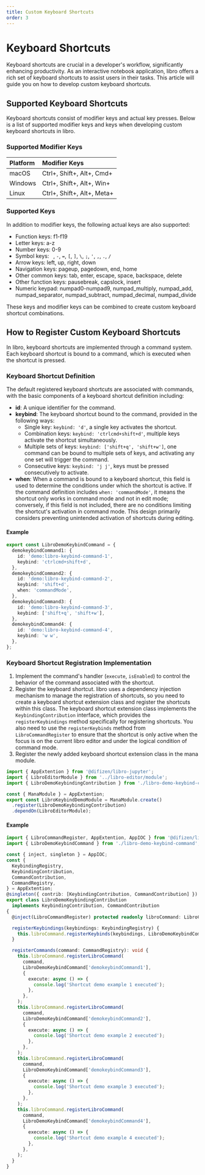 ```yaml
---
title: Custom Keyboard Shortcuts
order: 3
---
```


# Keyboard Shortcuts

Keyboard shortcuts are crucial in a developer's workflow, significantly enhancing productivity. As an interactive notebook application, libro offers a rich set of keyboard shortcuts to assist users in their tasks. This article will guide you on how to develop custom keyboard shortcuts.

## Supported Keyboard Shortcuts

Keyboard shortcuts consist of modifier keys and actual key presses. Below is a list of supported modifier keys and keys when developing custom keyboard shortcuts in libro.

### Supported Modifier Keys

| Platform | Modifier Keys              |
| :------- | :------------------------- |
| macOS    | Ctrl+, Shift+, Alt+, Cmd+  |
| Windows  | Ctrl+, Shift+, Alt+, Win+  |
| Linux    | Ctrl+, Shift+, Alt+, Meta+ |

### Supported Keys

In addition to modifier keys, the following actual keys are also supported:

- Function keys: f1-f19
- Letter keys: a-z
- Number keys: 0-9
- Symbol keys: ` `, `-`, `=`, `[`, `]`, `\`, `;`, `'`, `,`, `.`, `/`
- Arrow keys: left, up, right, down
- Navigation keys: pageup, pagedown, end, home
- Other common keys: tab, enter, escape, space, backspace, delete
- Other function keys: pausebreak, capslock, insert
- Numeric keypad: numpad0-numpad9, numpad_multiply, numpad_add, numpad_separator, numpad_subtract, numpad_decimal, numpad_divide

These keys and modifier keys can be combined to create custom keyboard shortcut combinations.

## How to Register Custom Keyboard Shortcuts

In libro, keyboard shortcuts are implemented through a command system. Each keyboard shortcut is bound to a command, which is executed when the shortcut is pressed.

### Keyboard Shortcut Definition

The default registered keyboard shortcuts are associated with commands, with the basic components of a keyboard shortcut definition including:

- **id**: A unique identifier for the command.
- **keybind**: The keyboard shortcut bound to the command, provided in the following ways:
  - Single key: `keybind: 'd'`, a single key activates the shortcut.
  - Combination keys: `keybind: 'ctrlcmd+shift+d'`, multiple keys activate the shortcut simultaneously.
  - Multiple sets of keys: `keybind: ['shift+q', 'shift+w']`, one command can be bound to multiple sets of keys, and activating any one set will trigger the command.
  - Consecutive keys: `keybind: 'j j'`, keys must be pressed consecutively to activate.
- **when**: When a command is bound to a keyboard shortcut, this field is used to determine the conditions under which the shortcut is active. If the command definition includes `when: 'commandMode'`, it means the shortcut only works in command mode and not in edit mode; conversely, if this field is not included, there are no conditions limiting the shortcut's activation in command mode. This design primarily considers preventing unintended activation of shortcuts during editing.

#### Example

```typescript
export const LibroDemoKeybindCommand = {
  demokeybindCommand1: {
    id: 'demo:libro-keybind-command-1',
    keybind: 'ctrlcmd+shift+d',
  },
  demokeybindCommand2: {
    id: 'demo:libro-keybind-command-2',
    keybind: 'shift+d',
    when: 'commandMode',
  },
  demokeybindCommand3: {
    id: 'demo:libro-keybind-command-3',
    keybind: ['shift+q', 'shift+w'],
  },
  demokeybindCommand4: {
    id: 'demo:libro-keybind-command-4',
    keybind: 'w w',
  },
};
```

### Keyboard Shortcut Registration Implementation

1. Implement the command's handler (`execute`, `isEnabled`) to control the behavior of the command associated with the shortcut.
2. Register the keyboard shortcut. libro uses a dependency injection mechanism to manage the registration of shortcuts, so you need to create a keyboard shortcut extension class and register the shortcuts within this class. The keyboard shortcut extension class implements the `KeybindingContribution` interface, which provides the `registerKeybindings` method specifically for registering shortcuts. You also need to use the `registerKeybinds` method from `LibroCommandRegister` to ensure that the shortcut is only active when the focus is on the current libro editor and under the logical condition of command mode.
3. Register the newly added keyboard shortcut extension class in the mana module.

```typescript
import { AppExtention } from '@difizen/libro-jupyter';
import { LibroEditorModule } from '../libro-editor/module';
import { LibroDemoKeybindingContribution } from './libro-demo-keybind-contribution';

const { ManaModule } = AppExtention;
export const LibroKeybindDemoModule = ManaModule.create()
  .register(LibroDemoKeybindingContribution)
  .dependOn(LibroEditorModule);
```

#### Example

```typescript
import { LibroCommandRegister, AppExtention, AppIOC } from '@difizen/libro-jupyter';
import { LibroDemoKeybindCommand } from './libro-demo-keybind-command';

const { inject, singleton } = AppIOC;
const {
  KeybindingRegistry,
  KeybindingContribution,
  CommandContribution,
  CommandRegistry,
} = AppExtention;
@singleton({ contrib: [KeybindingContribution, CommandContribution] })
export class LibroDemoKeybindingContribution
  implements KeybindingContribution, CommandContribution
{
  @inject(LibroCommandRegister) protected readonly libroCommand: LibroCommandRegister;

  registerKeybindings(keybindings: KeybindingRegistry) {
    this.libroCommand.registerKeybinds(keybindings, LibroDemoKeybindCommand);
  }

  registerCommands(command: CommandRegistry): void {
    this.libroCommand.registerLibroCommand(
      command,
      LibroDemoKeybindCommand['demokeybindCommand1'],
      {
        execute: async () => {
          console.log('Shortcut demo example 1 executed');
        },
      },
    );
    this.libroCommand.registerLibroCommand(
      command,
      LibroDemoKeybindCommand['demokeybindCommand2'],
      {
        execute: async () => {
          console.log('Shortcut demo example 2 executed');
        },
      },
    );
    this.libroCommand.registerLibroCommand(
      command,
      LibroDemoKeybindCommand['demokeybindCommand3'],
      {
        execute: async () => {
          console.log('Shortcut demo example 3 executed');
        },
      },
    );
    this.libroCommand.registerLibroCommand(
      command,
      LibroDemoKeybindCommand['demokeybindCommand4'],
      {
        execute: async () => {
          console.log('Shortcut demo example 4 executed');
        },
      },
    );
  }
}
```
